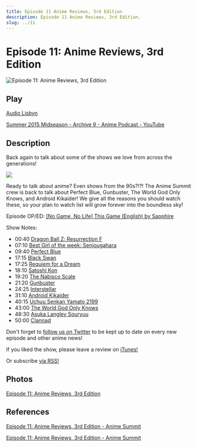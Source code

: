```yaml
---
title: Episode 11 Anime Reviews, 3rd Edition
description: Episode 11 Anime Reviews, 3rd Edition.
slug: ../11
---
```


# Episode 11: Anime Reviews, 3rd Edition

![Episode 11: Anime Reviews, 3rd Edition](https://i.imgur.com/T7HnEEe.png)

## Play

[Audio Lisbyn](http://hwcdn.libsyn.com/p/1/c/7/1c79837f7160ad25/Ep_11_Final_mixdown.mp3?c_id=9663740&expiration=1440398809&hwt=20096c4728f2f909be7b454ca0a2026e)

[Summer 2015 Midseason - Archive 9 - Anime Podcast - YouTube](https://www.youtube.com/watch?v=fCqIk4rbstU&list=PLRqOVqiqQ8olLkNknXyo-W1HYA0pPrV9A&index=11)

## Description

Back again to talk about some of the shows we love from across the generations!

[![](https://i.imgur.com/EPnQc1R.png)](http://hwcdn.libsyn.com/p/1/c/7/1c79837f7160ad25/Ep_11_Final_mixdown.mp3?c_id=9663740&expiration=1440398809&hwt=20096c4728f2f909be7b454ca0a2026e)

Ready to talk about anime? Even shows from the 90s?!?! The Anime Summit crew is back to talk about Perfect Blue, Gunbuster, The World God Only Knows, and Android Kikaider! We give all the reasons you should watch these, so your plan to watch list will grow forever into the boundless sky!

Episode OP/ED: [[No Game, No Life] This Game (English) by Sapphire](https://www.youtube.com/watch?v=esYbuerfphE)

Show Notes:

*   00:40 [Dragon Ball Z: Resurrection F](http://myanimelist.net/anime/25389/Dragon_Ball_Z_Movie_15:_Fukkatsu_no_F)
*   07:10 [Best Girl of the week: Senjougahara](http://myanimelist.net/character/22037/Hitagi_Senjougahara)
*   09:40 [Perfect Blue](http://myanimelist.net/anime/437/Perfect_Blue)
*   17:15 [Black Swan](http://www.imdb.com/title/tt0947798/?ref_=fn_al_tt_1)
*   17:25 [Requiem for a Dream](http://www.imdb.com/title/tt0180093/?ref_=nv_sr_1)
*   18:10 [Satoshi Kon](http://myanimelist.net/people/4580/Satoshi_Kon)
*   19:20 [The Nabisco Scale](https://docs.google.com/spreadsheets/d/1agfK3sOgkHSuwZ4I-J7D12zgnY8CPKR1Erv8L8Q2Sxw/edit?usp=sharing)
*   21:20 [Gunbuster](http://myanimelist.net/anime/949/Top_wo_Nerae!_Gunbuster)
*   24:25 [Interstellar](http://www.imdb.com/title/tt0816692/?ref_=nv_sr_1)
*   31:10 [Android Kikaider](http://myanimelist.net/anime/598/Jinzou_Ningen_Kikaider_The_Animation)
*   40:15 [Uchuu Senkan Yamato 2199](http://myanimelist.net/anime/12029/Uchuu_Senkan_Yamato_2199)
*   43:00 [The World God Only Knows](http://myanimelist.net/anime/8525/Kami_nomi_zo_Shiru_Sekai)
*   48:30 [Asuka Langley Souryuu](http://myanimelist.net/character/94/Souryuu_Asuka_Langley)
*   50:00 [Clannad](http://myanimelist.net/anime/2167/Clannad)

Don't forget to [follow us on Twitter](https://twitter.com/AnimeSummit) to be kept up to date on every new episode and other anime news!

If you liked the show, please leave a review on [iTunes!](https://itunes.apple.com/us/podcast/anime-summit/id1018790874)

Or subscribe [via RSS!](http://ranime.libsyn.com/rss)

## Photos

[Episode 11: Anime Reviews, 3rd Edition](https://i.imgur.com/T7HnEEe.png)

## References

[Episode 11: Anime Reviews, 3rd Edition - Anime Summit](https://web.archive.org/web/20160503032411/http://animesummit.net/episode-11-anime-reviews-3rd-edition)

[Episode 11: Anime Reviews, 3rd Edition - Anime Summit](http://animesummit.net/episode-11-anime-reviews-3rd-edition)